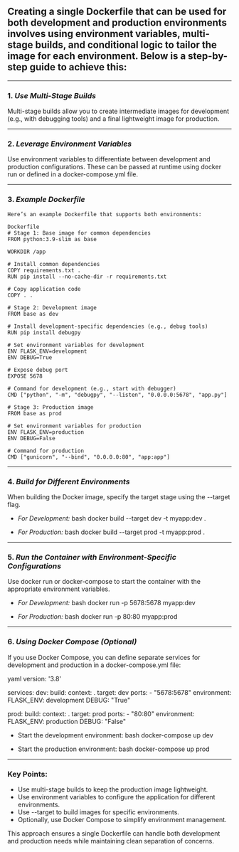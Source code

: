 ## Creating a single Dockerfile that can be used for both development and production environments involves using environment variables, multi-stage builds, and conditional logic to tailor the image for each environment. Below is a step-by-step guide to achieve this:

---

### 1. *Use Multi-Stage Builds*
Multi-stage builds allow you to create intermediate images for development (e.g., with debugging tools) and a final lightweight image for production.

---

### 2. *Leverage Environment Variables*
Use environment variables to differentiate between development and production configurations. These can be passed at runtime using docker run or defined in a docker-compose.yml file.

---

### 3. *Example Dockerfile*
```
Here’s an example Dockerfile that supports both environments:

Dockerfile
# Stage 1: Base image for common dependencies
FROM python:3.9-slim as base

WORKDIR /app

# Install common dependencies
COPY requirements.txt .
RUN pip install --no-cache-dir -r requirements.txt

# Copy application code
COPY . .

# Stage 2: Development image
FROM base as dev

# Install development-specific dependencies (e.g., debug tools)
RUN pip install debugpy

# Set environment variables for development
ENV FLASK_ENV=development
ENV DEBUG=True

# Expose debug port
EXPOSE 5678

# Command for development (e.g., start with debugger)
CMD ["python", "-m", "debugpy", "--listen", "0.0.0.0:5678", "app.py"]

# Stage 3: Production image
FROM base as prod

# Set environment variables for production
ENV FLASK_ENV=production
ENV DEBUG=False

# Command for production
CMD ["gunicorn", "--bind", "0.0.0.0:80", "app:app"]
```

---

### 4. *Build for Different Environments*
When building the Docker image, specify the target stage using the --target flag.

- *For Development:*
  bash
  docker build --target dev -t myapp:dev .
  

- *For Production:*
  bash
  docker build --target prod -t myapp:prod .
  

---

### 5. *Run the Container with Environment-Specific Configurations*
Use docker run or docker-compose to start the container with the appropriate environment variables.

- *For Development:*
  bash
  docker run -p 5678:5678 myapp:dev
  

- *For Production:*
  bash
  docker run -p 80:80 myapp:prod
  

---

### 6. *Using Docker Compose (Optional)*
If you use Docker Compose, you can define separate services for development and production in a docker-compose.yml file:

yaml
version: '3.8'

services:
  dev:
    build:
      context: .
      target: dev
    ports:
      - "5678:5678"
    environment:
      FLASK_ENV: development
      DEBUG: "True"

  prod:
    build:
      context: .
      target: prod
    ports:
      - "80:80"
    environment:
      FLASK_ENV: production
      DEBUG: "False"


- Start the development environment:
  bash
  docker-compose up dev
  

- Start the production environment:
  bash
  docker-compose up prod
  

---

### Key Points:
- Use multi-stage builds to keep the production image lightweight.
- Use environment variables to configure the application for different environments.
- Use --target to build images for specific environments.
- Optionally, use Docker Compose to simplify environment management.

This approach ensures a single Dockerfile can handle both development and production needs while maintaining clean separation of concerns.
